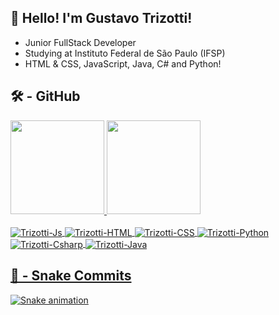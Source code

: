 ## 👋 Hello! I'm Gustavo Trizotti! 
- Junior FullStack Developer
- Studying at Instituto Federal de São Paulo (IFSP)
- HTML & CSS, JavaScript, Java, C# and Python!

## 🛠 - GitHub

<div>
  <a href="https://github.com/GustavoTrizotti">
  <img height="150em" src="https://github-readme-stats.vercel.app/api?username=GustavoTrizotti&show_icons=true&theme=dark&include_all_commits=true&count_private=true"/>
  <img height="150em" src="https://github-readme-stats.vercel.app/api/top-langs/?username=GustavoTrizotti&layout=compact&langs_count=7&theme=dark"/>
</div>

<div><br>
  <img align="center" alt="Trizotti-Js" src="https://img.shields.io/badge/JavaScript-F7DF1E?style=for-the-badge&logo=javascript&logoColor=black">
  <img align="center" alt="Trizotti-HTML" src="https://img.shields.io/badge/HTML5-E34F26?style=for-the-badge&logo=html5&logoColor=white">
  <img align="center" alt="Trizotti-CSS" src="https://img.shields.io/badge/CSS3-1572B6?style=for-the-badge&logo=css3&logoColor=white">
  <img align="center" alt="Trizotti-Python" src="https://img.shields.io/badge/Python-14354C?style=for-the-badge&logo=python&logoColor=white">
  <img align="center" alt="Trizotti-Csharp" src="https://img.shields.io/badge/C%23-239120?style=for-the-badge&logo=c-sharp&logoColor=white">
  <img align="center" alt="Trizotti-Java" src="https://img.shields.io/badge/Java-ED8B00?style=for-the-badge&logo=java&logoColor=white">
</div>

## 🐍 - Snake Commits

<div> 

  ![Snake animation](https://github.com/GustavoTrizotti/GustavoTrizotti/blob/output/github-contribution-grid-snake.svg)
 
</div>

##
